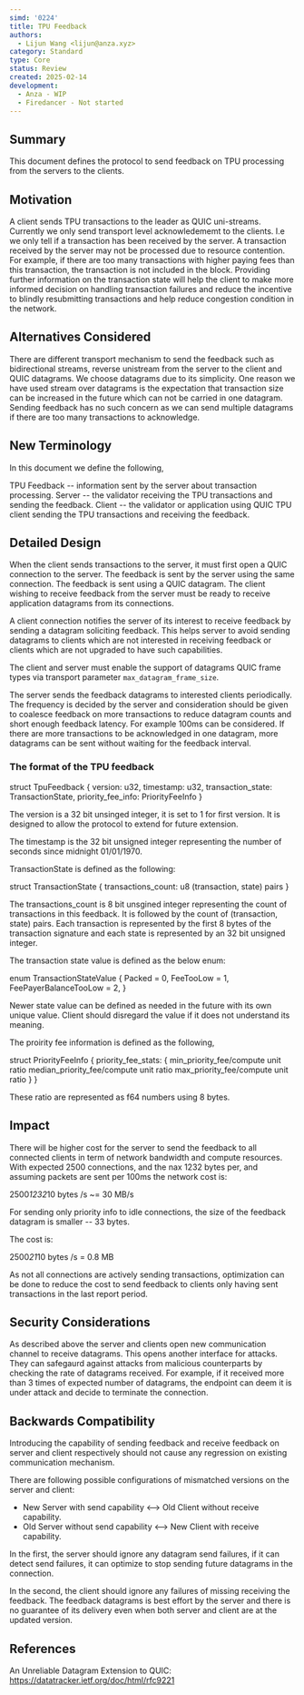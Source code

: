 ```yaml
---
simd: '0224'
title: TPU Feedback
authors:
  - Lijun Wang <lijun@anza.xyz>
category: Standard
type: Core
status: Review
created: 2025-02-14
development:
  - Anza - WIP
  - Firedancer - Not started
---
```


## Summary

This document defines the protocol to send feedback on TPU processing from the
servers to the clients.

## Motivation

A client sends TPU transactions to the leader as QUIC uni-streams. Currently we
only send transport level acknowledememt to the clients. I.e we only tell if a
transaction has been received by the server. A transaction received by the
server may not be processed due to resource contention. For example, if there
are too many transactions with higher paying fees than this transaction, the
transaction is not included in the block. Providing further information on the
transaction state will help the client to make more informed decision on
handling transaction failures and reduce the incentive to blindly resubmitting
transactions and help reduce congestion condition in the network.

## Alternatives Considered

There are different transport mechanism to send the feedback such as
bidirectional streams, reverse unistream from the server to the client and
QUIC datagrams. We choose datagrams due to its simplicity. One reason we have
used stream over datagrams is the expectation that transaction size can be
increased in the future which can not be carried in one datagram. Sending
feedback has no such concern as we can send multiple datagrams if there are
too many transactions to acknowledge.

## New Terminology

In this document we define the following,

TPU Feedback -- information sent by the server about transaction processing.
Server -- the validator receiving the TPU transactions and sending the feedback.
Client -- the validator or application using QUIC TPU client sending the TPU
          transactions and receiving the feedback.

## Detailed Design

When the client sends transactions to the server, it must first open a QUIC
connection to the server. The feedback is sent by the server using the same
connection. The feedback is sent using a QUIC datagram. The client wishing to
receive feedback from the server must be ready to receive application datagrams
from its connections.

A client connection notifies the server of its interest to receive feedback by
sending a datagram soliciting feedback. This helps server to avoid sending
datagrams to clients which are not interested in receiving feedback or clients
which are not upgraded to have such capabilities.

The client and server must enable the support of datagrams QUIC frame types
via transport parameter `max_datagram_frame_size`.

The server sends the feedback datagrams to interested clients periodically.
The frequency is decided by the server and consideration should be given to
coalesce feedback on more transactions to reduce datagram counts and short
enough feedback latency. For example 100ms can be considered. If there are
more transactions to be acknowledged in one datagram, more datagrams
can be sent without waiting for the feedback interval.

### The format of the TPU feedback

struct TpuFeedback {
  version: u32,
  timestamp: u32,
  transaction_state: TransactionState,
  priority_fee_info: PriorityFeeInfo
}

The version is a 32 bit unsinged integer, it is set to 1 for first version. It
is designed to allow the protocol to extend for future extension.

The timestamp is the 32 bit unsigned integer representing the number of seconds
since midnight 01/01/1970.

TransactionState is defined as the following:

struct TransactionState {
  transactions_count: u8
  (transaction, state) pairs
}

The transactions_count is 8 bit unsgined integer representing the count of
transactions in this feedback. It is followed by the count of
(transaction, state) pairs. Each transaction is represented by the first 8 bytes
of the transaction signature and each state is represented by an 32 bit unsigned
integer.

The transaction state value is defined as the below enum:

enum TransactionStateValue {
  Packed = 0,
  FeeTooLow = 1,
  FeePayerBalanceTooLow = 2,
}

Newer state value can be defined as needed in the future with its own unique
value. Client should disregard the value if it does not understand its meaning.

The proirity fee information is defined as the following,

struct PriorityFeeInfo {
  priority_fee_stats: {
    min_priority_fee/compute unit ratio
    median_priority_fee/compute unit ratio
    max_priority_fee/compute unit ratio
  }
}

These ratio are represented as f64 numbers using 8 bytes.

## Impact

There will be higher cost for the server to send the feedback to all connected
clients in term of network bandwidth and compute resources. With expected
2500 connections, and the nax 1232 bytes per, and assuming packets are sent
per 100ms the network cost is:

2500*1232*10 bytes /s ~= 30 MB/s

For sending only priority info to idle connections, the size of the feedback
datagram is smaller -- 33 bytes.

The cost is:

2500*21*10 bytes /s = 0.8 MB

As not all connections are actively sending transactions, optimization can be
done to reduce the cost to send feedback to clients only having sent
transactions in the last report period.

## Security Considerations

As described above the server and clients open new communication channel to
receive datagrams. This opens another interface for attacks. They can safegaurd
against attacks from malicious counterparts by checking the rate of datagrams
received. For example, if it received more than 3 times of expected number of
datagrams, the endpoint can deem it is under attack and decide to terminate
the connection.

## Backwards Compatibility

Introducing the capability of sending feedback and receive feedback on server
and client respectively should not cause any regression on existing
communication mechanism.

There are following possible configurations of mismatched versions on the
server and client:

* New Server with send capability <--> Old Client without receive capability.
* Old Server without send capability <--> New Client with receive capability.

In the first, the server should ignore any datagram send failures, if it can
detect send failures, it can optimize to stop sending future datagrams in the
connection.

In the second, the client should ignore any failures of missing receiving the
feedback. The feedback datagrams is best effort by the server and there is
no guarantee of its delivery even when both server and client are at the updated
version.

## References

An Unreliable Datagram Extension to QUIC:
https://datatracker.ietf.org/doc/html/rfc9221
